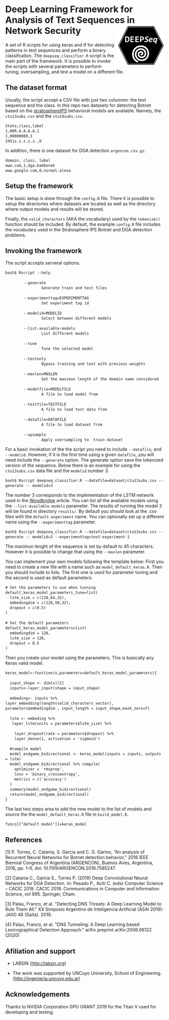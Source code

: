 Deep Learning Framework for Analysis of Text Sequences in Network Security <img src="deepseq-logo-hexa.png" align="right" alt="" width="150" />
======================================================

A set of R scripts for using keras and tf for detecting patterns in text sequences and perform a binary classifcation. The `deepseq_classifier.R` script is the main part of the framework. It is possible to invoke the scripts with several parameters to perform tuning, oversampling, and test a model on a different file.

The dataset format
------------------

Usually, the script accept a CSV file with just two colummn: the text sequence and the class. In this repo two datasets for detecting Botnet based on the [stratosphereIPS](http://stratosphereips.org) behavioral models are available. Namely, the `ctu13subs.csv` and the `ctu19subs.csv`.

    State,class,label
    1,00R.A.A.A.A,1
    1,00000000,1
    2451z.z.z.z.z.,0

In addition, there is one dataset for DGA detection  `argencon.csv.gz`. 

    domain, class, label
    www.com,1,dga.bambenek
    www.google.com,0,normal.alexa
    




Setup the framework
----------------------
The basic setup is done through the `config.R` file. There it is possible to setup the directories where datasets are located as well as the directory where output models and results will be stored.

Finally, the `valid_characters` (AKA the vocabulary) used by the `tokenize()`  function should be included. By default, the example `config.R` file includes the vocabulary used in the Stratosphere IPS Botnet and DGA detection problems.
    
Invoking the framework
----------------------

The script accepts serveral options.

    bash$ Rscript --help
            
            --generate
                    Generate train and test files

            --experimenttag=EXPERIMENTTAG
                    Set experiment tag id

            --modelid=MODELID
                    Select between different models

            --list-available-models
                    List different models

            --tune
                    Tune the selected model

            --testonly
                    Bypass training and test with previous weights

            --maxlen=MAXLEN
                    Set the maximun length of the domain name considered

            --modelfile=MODELFILE
                    A file to load model from

            --testfile=TESTFILE
                    A file to load test data from

            --datafile=DATAFILE
                    A file to load dataset from

            --upsample
                    Apply oversampling to  train dataset

For a basic invokation of the the script you need to include `--datafile`, and `--modelid`. However, if it is the first time using a given `datafile`, you will need include the `--generate` option. The generate option save the tokenized version of the sequence. Below there is an example for using the `ctu13subs.csv` data file and the `modelid` number 3.

    bash$ Rscript deepseq_classifier.R --datafile=dataset/ctu13subs.csv --generate -- modelid=3

The number 3 corresponds to the implementation of the LSTM network used in the [Woodbridge](https://arxiv.org/abs/1611.00791) article. You can list all the available models using the `--list-available-models` parameter. The results of running the model 3 will be found in directory `results/`. By default you should look at the .csv files with the `default-experiment` name. You can optionally set up a different name using the `--experimenttag` parameter.

    bash$ Rscript deepseq_classifier.R --datafile=dataset/ctu13subs.csv --generate -- modelid=3 --experimenttag=test-experiment-1

The maximun lenght of the sequence is set by default to 45 characters. However it is possible to change that using the `--maxlen` parameter.

You can implement your own models following the template below: First you need to create a new file with a name such as `model_default_keras.R`. Then you should include to lists. The first one is used for parameter tuning and the second is used as default parameters.

    # Set the parameters to use when tunning
    default_keras_model_parameters_tune=list(
      lstm_size = c(128,64,32),
      embedingdim = c(128,50,32),
      dropout = c(0.5)
    )

    # Set the default parameters
    default_keras_model_parameters=list(
      embedingdim = 128,
      lstm_size = 128,
      dropout = 0.5
    )

Then you create your model using the parameters. This is basically any Keras valid model.

    keras_model<-function(x,parameters=default_keras_model_parameters){
      
      input_shape <- dim(x)[2]
      inputs<-layer_input(shape = input_shape) 
      
      embeding<- inputs %>% layer_embedding(length(valid_characters_vector), parameters$embedingdim , input_length = input_shape,mask_zero=T)
      
      lstm <- embeding %>%
       layer_lstm(units = parameters$lstm_size) %>%
      
        layer_dropout(rate = parameters$dropout) %>%
        layer_dense(1, activation = 'sigmoid')
      
      #compile model
      model_endgame_bidirectional <- keras_model(inputs = inputs, outputs = lstm)
      model_endgame_bidirectional %>% compile(
        optimizer = 'rmsprop',
        loss = 'binary_crossentropy',
        metrics = c('accuracy')
      )
      summary(model_endgame_bidirectional)
      return(model_endgame_bidirectional)
    }

The last two steps area to add the new model to the list of models and source the the `model_default_keras.R` file in `build_model.R`.

    funcs[["default model"]]=keras_model


## References

[1] P. Torres, C. Catania, S. Garcia and C. G. Garino, "An analysis of Recurrent Neural Networks for Botnet detection behavior," 2016 IEEE Biennial Congress of Argentina (ARGENCON), Buenos Aires, Argentina, 2016, pp. 1-6, doi: 10.1109/ARGENCON.2016.7585247.

[2] Catania C., García S., Torres P. (2019) Deep Convolutional Neural Networks for DGA Detection. In: Pesado P., Aciti C. (eds) Computer Science – CACIC 2018. CACIC 2018. Communications in Computer and Information Science, vol 995. Springer, Cham.

[3] Palau, Franco, et al. "Detecting DNS Threats: A Deep Learning Model to Rule Them All." XX Simposio Argentino de Inteligencia Artificial (ASAI 2019)-JAIIO 48 (Salta). 2019.

[4] Palau, Franco, et al. "DNS Tunneling: A Deep Learning based Lexicographical Detection Approach." arXiv preprint arXiv:2006.06122 (2020)

 ## Afiliation and support
* LABSIN (http://labsin.org)

* The work was supported by UNCuyo University, School of Engineering. (http://ingenieria.uncuyo.edu.ar)

 ## Acknowledgements 
 
 Thanks to NVIDIA Corporation GPU GRANT 2019 for the Titan V used for developing and testing.
 
